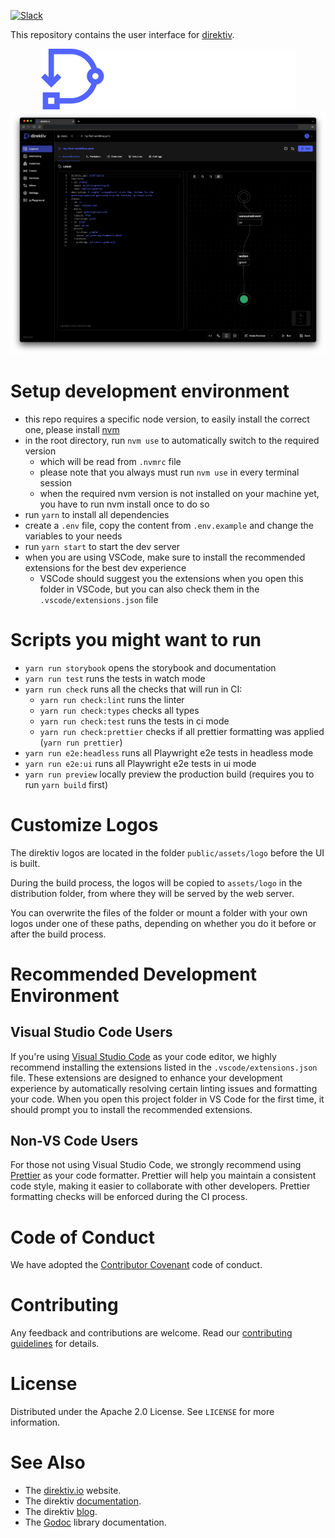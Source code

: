 [![Slack](https://img.shields.io/badge/Slack-Join%20Direktiv-4a154b?style=flat&logo=slack)](https://join.slack.com/t/direktiv-io/shared_invite/zt-zf7gmfaa-rYxxBiB9RpuRGMuIasNO~g)

This repository contains the user interface for [direktiv](https://github.com/direktiv/direktiv).

<div align="center">
  <picture>
    <source media="(prefers-color-scheme: dark)" srcset="assets/images/logo-dark.png">
    <source media="(prefers-color-scheme: light)" srcset="assets/images/logo-light.png">
    <img alt="direktiv logo" src="assets/images/logo-dark.png">
</picture>
</div>
<picture>
  <source media="(prefers-color-scheme: dark)" srcset="assets/images/screenshot-dark.png">
  <source media="(prefers-color-scheme: light)" srcset="assets/images/screenshot-light.png">
  <img alt="direktiv ui" src="assets/images/screenshot-dark.png">
</picture>

# Setup development environment

- this repo requires a specific node version, to easily install the correct one, please install [nvm](https://github.com/nvm-sh/nvm)
- in the root directory, run `nvm use` to automatically switch to the required version
  - which will be read from `.nvmrc` file
  - please note that you always must run `nvm use` in every terminal session
  - when the required nvm version is not installed on your machine yet, you have to run nvm install once to do so
- run `yarn` to install all dependencies
- create a `.env` file, copy the content from `.env.example` and change the variables to your needs
- run `yarn start` to start the dev server
- when you are using VSCode, make sure to install the recommended extensions for the best dev experience
  - VSCode should suggest you the extensions when you open this folder in VSCode, but you can also check them in the `.vscode/extensions.json` file

# Scripts you might want to run

- `yarn run storybook` opens the storybook and documentation
- `yarn run test` runs the tests in watch mode
- `yarn run check` runs all the checks that will run in CI:
  - `yarn run check:lint` runs the linter
  - `yarn run check:types` checks all types
  - `yarn run check:test` runs the tests in ci mode
  - `yarn run check:prettier` checks if all prettier formatting was applied (`yarn run prettier`)
- `yarn run e2e:headless` runs all Playwright e2e tests in headless mode
- `yarn run e2e:ui` runs all Playwright e2e tests in ui mode
- `yarn run preview` locally preview the production build (requires you to run `yarn build` first)

# Customize Logos

The direktiv logos are located in the folder `public/assets/logo` before the UI is built.

During the build process, the logos will be copied to `assets/logo` in the distribution folder, from where they will be served by the web server.

You can overwrite the files of the folder or mount a folder with your own logos under one of these paths, depending on whether you do it before or after the build process.

# Recommended Development Environment

## Visual Studio Code Users

If you're using [Visual Studio Code](https://code.visualstudio.com/) as your code editor, we highly recommend installing the extensions listed in the `.vscode/extensions.json` file. These extensions are designed to enhance your development experience by automatically resolving certain linting issues and formatting your code. When you open this project folder in VS Code for the first time, it should prompt you to install the recommended extensions.

## Non-VS Code Users

For those not using Visual Studio Code, we strongly recommend using [Prettier](https://prettier.io/) as your code formatter. Prettier will help you maintain a consistent code style, making it easier to collaborate with other developers. Prettier formatting checks will be enforced during the CI process.

# Code of Conduct

We have adopted the [Contributor Covenant](https://github.com/direktiv/.github/blob/master/CODE_OF_CONDUCT.md) code of conduct.

# Contributing

Any feedback and contributions are welcome. Read our [contributing guidelines](https://github.com/direktiv/.github/blob/master/CONTRIBUTING.md) for details.

# License

Distributed under the Apache 2.0 License. See `LICENSE` for more information.

# See Also

- The [direktiv.io](https://direktiv.io/) website.
- The direktiv [documentation](https://docs.direktiv.io/).
- The direktiv [blog](https://blog.direktiv.io/).
- The [Godoc](https://godoc.org/github.com/direktiv/direktiv) library documentation.
